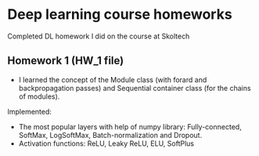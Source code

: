 # Deep learning course homeworks
Completed DL homework I did on the course at Skoltech

## Homework 1 (HW_1 file)
* I learned the concept of the  Module class (with forard and backpropagation passes) and Sequential container class (for the chains of modules).

Implemented:

* The most popular layers with help of numpy library: Fully-connected, SoftMax, LogSoftMax, Batch-normalization and Dropout.
* Activation functions: ReLU, Leaky ReLU, ELU, SoftPlus


